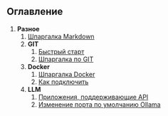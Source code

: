 ## Оглавление
1. **Разное**
   1. [Шпаргалка Markdown](other/Markdown.md)
   2. **GIT**
      1. [Быстрый старт](other/GIT/FastStart.md)
      2. [Шпаргалка по GIT](other/GIT/Git.md)
   3. **Docker**
      1. [Шпаргалка Docker](other/docker/Docker.md)
      2. [Как подключить ](other/docker/DockerVSCode.md)
   4. **LLM**
      1. [Приложения, поддерживающие API](other/LLM/LLMWithApi.md)
      2. [Изменение порта по умолчанию Ollama](other/LLM/ChangePortOllamaAPI.md)